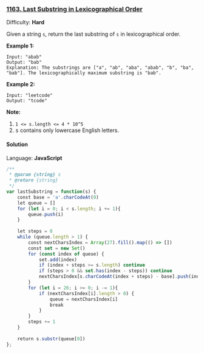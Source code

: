 ### [1163\. Last Substring in Lexicographical Order](https://leetcode.com/problems/last-substring-in-lexicographical-order/)

Difficulty: **Hard**


Given a string `s`, return the last substring of `s` in lexicographical order.

**Example 1:**

```
Input: "abab"
Output: "bab"
Explanation: The substrings are ["a", "ab", "aba", "abab", "b", "ba", "bab"]. The lexicographically maximum substring is "bab".
```

**Example 2:**

```
Input: "leetcode"
Output: "tcode"
```

**Note:**

1.  `1 <= s.length <= 4 * 10^5`
2.  <font face="monospace" style="display: inline;">s</font> contains only lowercase English letters.


#### Solution

Language: **JavaScript**

```javascript
/**
 * @param {string} s
 * @return {string}
 */
var lastSubstring = function(s) {
    const base = 'a'.charCodeAt(0)
    let queue = []
    for (let i = 0; i < s.length; i += 1){
        queue.push(i)
    }
    
    let steps = 0
    while (queue.length > 1) {
        const nextCharsIndex = Array(27).fill().map(() => [])
        const set = new Set()
        for (const index of queue) {
            set.add(index)
            if (index + steps >= s.length) continue
            if (steps > 0 && set.has(index - steps)) continue
            nextCharsIndex[s.charCodeAt(index + steps) - base].push(index)
        }
        for (let i = 26; i >= 0; i -= 1){
            if (nextCharsIndex[i].length > 0) {
                queue = nextCharsIndex[i]
                break
            }
        }
        steps += 1
    }
    
    return s.substr(queue[0])
};
```